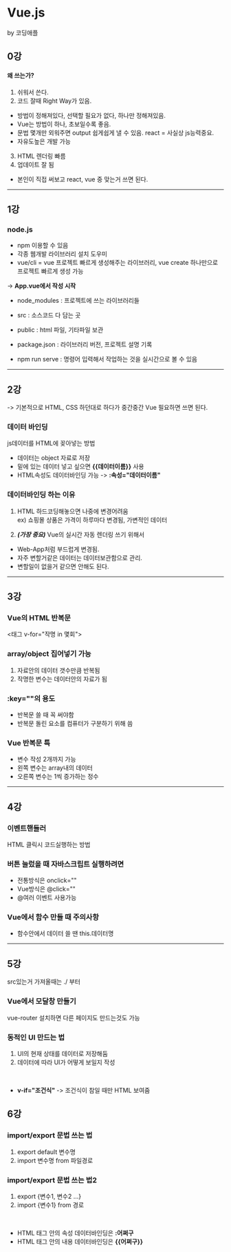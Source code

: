 # Vue.js

by 코딩애플

## 0강

#### 왜 쓰는가?

1. 쉬워서 쓴다.
2. 코드 잘때 Right Way가 있음.

- 방법이 정해져있다, 선택할 필요가 없다, 하나만 정해져있음.
- Vue는 방법이 하나, 초보일수록 좋음.
- 문법 몇개만 외워주면 output 쉽게쉽게 낼 수 있음. react = 사실상 js능력중요.
- 자유도높은 개발 가능

3. HTML 렌더링 빠름
4. 업데이트 잘 됨

- 본인이 직접 써보고 react, vue 중 맞는거 쓰면 된다.

---

## 1강

### node.js

- npm 이용할 수 있음
- 각종 웹개발 라이브러리 설치 도우미
- vue/cli = vue 프로젝트 빠르게 생성해주는 라이브러리, vue create 하나만으로 프로젝트 빠르게 생성 가능

-> **App.vue에서 작성 시작**

- node_modules : 프로젝트에 쓰는 라이브러리들
- src : 소스코드 다 담는 곳
- public : html 파일, 기타파일 보관
- package.json : 라이브러리 버전, 프로젝트 설명 기록

- npm run serve : 명령어 입력해서 작업하는 것을 실시간으로 볼 수 있음

---

## 2강

-> 기본적으로 HTML, CSS 하던대로 하다가 중간중간 Vue 필요하면 쓰면 된다.

### 데이터 바인딩

js데이터를 HTML에 꽂아넣는 방법

- 데이터는 object 자료로 저장
- 밑에 있는 데이터 넣고 싶으면 **{{데이터이름}}** 사용
- HTML속성도 데이터바인딩 가능 -> **:속성="데이터이름"**

### 데이터바인딩 하는 이유

1. HTML 하드코딩해놓으면 나중에 변경어려움<br>
   ex) 쇼핑몰 상품은 가격이 하루마다 변경됨, 가변적인 데이터

2. _**(가장 중요)**_ Vue의 실시간 자동 렌더링 쓰기 위해서

- Web-App처럼 부드럽게 변경됨.
- 자주 변할거같은 데이터는 데이터보관함으로 관리.
- 변할일이 없을거 같으면 안해도 된다.

---

## 3강

### Vue의 HTML 반복문

<태그 v-for="작명 in 몇회">

### array/object 집어넣기 가능

1. 자료안의 데이터 갯수만큼 반복됨
2. 작명한 변수는 데이터안의 자료가 됨

### :key=""의 용도

- 반복문 쓸 때 꼭 써야함
- 반복문 돌린 요소를 컴퓨터가 구분하기 위해 씀

### Vue 반복문 특

- 변수 작성 2개까지 가능
- 왼쪽 변수는 array내의 데이터
- 오른쪽 변수는 1씩 증가하는 정수

---

## 4강

### 이벤트핸들러

HTML 클릭시 코드실행하는 방법

### 버튼 눌렀을 때 자바스크립트 실행하려면

- 전통방식은 onclick=""
- Vue방식은 @click=""
- @여러 이벤트 사용가능

### Vue에서 함수 만들 때 주의사항

- 함수안에서 데이터 쓸 땐 this.데이터명

---

## 5강

src있는거 가져올때는 ./ 부터

### Vue에서 모달창 만들기

vue-router 설치하면 다른 페이지도 만드는것도 가능

### 동적인 UI 만드는 법

1. UI의 현재 상태를 데이터로 저장해둠
2. 데이터에 따라 UI가 어떻게 보일지 작성

<br>

- **v-if="조건식"**
  -> 조건식이 참일 때만 HTML 보여줌

## 6강

### import/export 문법 쓰는 법

1. export default 변수명
2. import 변수명 from 파일경로

### import/export 문법 쓰는 법2

1. export {변수1, 변수2 ...}
2. import {변수1} from 경로

<br>

- HTML 태그 안의 속성 데이터바인딩은 **:어쩌구**
- HTML 태그 안의 내용 데이터바인딩은 **{{어쩌구}}**
